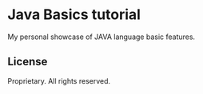 # Java Basics tutorial
My personal showcase of JAVA language basic features.

## License
Proprietary. All rights reserved.